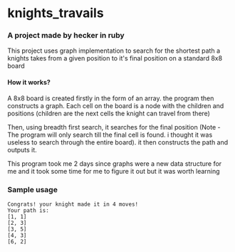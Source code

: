 # knights_travails

### A project made by hecker in ruby

This project uses graph implementation to search for the shortest path a knights takes 
from a given position to it's final position on a standard 8x8 board 

#### How it works?

A 8x8 board is created firstly in the form of an array. the program then constructs a graph.
Each cell on the board is a node with the children and positions (children are the next cells the knight can travel from there)

Then, using breadth first search, it searches for the final position (Note - The program will only search till the final cell is found. i thought it was 
useless to search through the entire board). it then constructs the path and outputs it.


This program took me 2 days since graphs were a new data structure for me and it took some time for me to figure it out but it was worth learning

### Sample usage


```knight_moves([1, 1], [6, 2])
Congrats! your knight made it in 4 moves! 
Your path is:
[1, 1]
[2, 3]
[3, 5]
[4, 3]
[6, 2]



